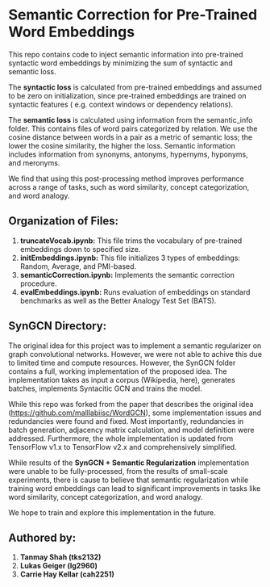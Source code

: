 # Semantic Correction for Pre-Trained Word Embeddings 

This repo contains code to inject semantic information into pre-trained syntactic word embeddings by minimizing the sum of syntactic and semantic loss. 

The **syntactic loss** is calculated from pre-trained embeddings and assumed to be zero on initialization, since pre-trained embeddings are trained on syntactic features ( e.g. context windows or dependency relations). 

The **semantic loss** is calculated using information from the semantic_info folder. This contains files of word pairs categorized by relation. We use the cosine distance between words in a pair as a metric of semantic loss; the lower the cosine similarity, the higher the loss. Semantic information includes information from synonyms, antonyms, hypernyms, hyponyms, and meronyms.

We find that using this post-processing method improves performance across a range of tasks, such as word similarity, concept categorization, and word analogy.

## Organization of Files:
1. **truncateVocab.ipynb:** This file trims the vocabulary of pre-trained embeddings down to specified size. 
2. **initEmbeddings.ipynb:** This file initializes 3 types of embeddings: Random, Average, and PMI-based.
3. **semanticCorrection.ipynb:** Implements the semantic correction procedure.
4. **evalEmbeddings.ipynb:** Runs evaluation of embeddings on standard benchmarks as well as the Better Analogy Test Set (BATS).

## SynGCN Directory:

The original idea for this project was to implement a semantic regularizer on graph convolutional networks. However, we were not able to achive this due to limited time and compute resources. However, the SynGCN folder contains a full, working implementation of the proposed idea. The implementation takes as input a corpus (Wikipedia, here), generates batches, implements Syntacitic GCN and trains the model. 

While this repo was forked from the paper that describes the original idea (https://github.com/malllabiisc/WordGCN), some implementation issues and redundancies were found and fixed. Most importantly, redundancies in batch generation, adjacency matrix calculation, and model definition were addressed. Furthermore, the whole implementation is updated from TensorFlow v1.x to TensorFlow v2.x and comprehensively simplified.

While results of the **SynGCN + Semantic Regularization** implementation were unable to be fully-processed, from the results of small-scale experiments, there is cause to believe that semantic regularization while training word embeddings can lead to significant improvements in tasks like word similarity, concept categorization, and word analogy.

We hope to train and explore this implementation in the future.

## Authored by:
1. **Tanmay Shah (tks2132)**
2. **Lukas Geiger (lg2960)**
3. **Carrie Hay Kellar (cah2251)**

